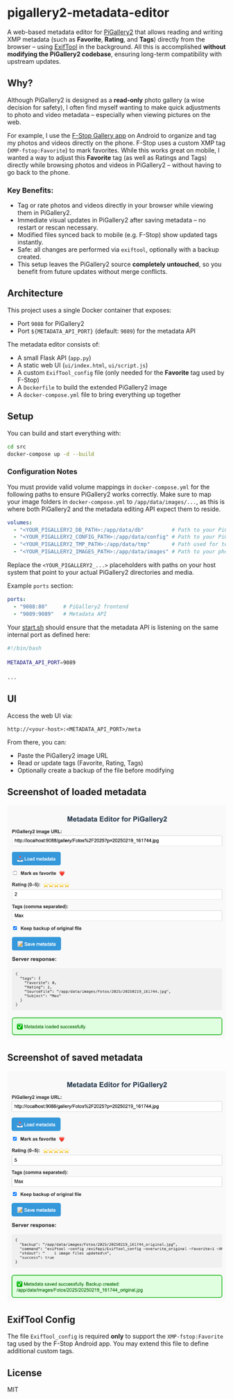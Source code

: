 # pigallery2-metadata-editor

A web-based metadata editor for [PiGallery2](https://github.com/bpatrik/pigallery2) that allows reading and writing XMP metadata (such as **Favorite**, **Rating**, and **Tags**) directly from the browser – using [ExifTool](https://exiftool.org) in the background. All this is accomplished **without modifying the PiGallery2 codebase**, ensuring long-term compatibility with upstream updates.

## Why?

Although PiGallery2 is designed as a **read-only** photo gallery (a wise decision for safety), I often find myself wanting to make quick adjustments to photo and video metadata – especially when viewing pictures on the web.

For example, I use the [F-Stop Gallery app](https://www.fstopapp.com) on Android to organize and tag my photos and videos directly on the phone. F-Stop uses a custom XMP tag (`XMP-fstop:Favorite`) to mark favorites. While this works great on mobile, I wanted a way to adjust this **Favorite** tag (as well as Ratings and Tags) directly while browsing photos and videos in PiGallery2 – without having to go back to the phone.

### Key Benefits:
- Tag or rate photos and videos directly in your browser while viewing them in PiGallery2.
- Immediate visual updates in PiGallery2 after saving metadata – no restart or rescan necessary.
- Modified files synced back to mobile (e.g. F-Stop) show updated tags instantly.
- Safe: all changes are performed via `exiftool`, optionally with a backup created.
- This setup leaves the PiGallery2 source **completely untouched**, so you benefit from future updates without merge conflicts.


## Architecture

This project uses a single Docker container that exposes:
- Port `9088` for PiGallery2
- Port `${METADATA_API_PORT}` (default: `9089`) for the metadata API

The metadata editor consists of:
- A small Flask API (`app.py`)
- A static web UI (`ui/index.html`, `ui/script.js`)
- A custom `ExifTool_config` file (only needed for the **Favorite** tag used by F-Stop)
- A `Dockerfile` to build the extended PiGallery2 image
- A `docker-compose.yml` file to bring everything up together

## Setup

You can build and start everything with:

```bash
cd src
docker-compose up -d --build
```


### Configuration Notes

You must provide valid volume mappings in `docker-compose.yml` for the following paths to ensure PiGallery2 works correctly.
Make sure to map your image folders in `docker-compose.yml` to `/app/data/images/...`, as this is where both PiGallery2 and the metadata editing API expect them to reside.

```yaml
volumes:
  - "<YOUR_PIGALLERY2_DB_PATH>:/app/data/db"         # Path to your PiGallery2 SQLite database
  - "<YOUR_PIGALLERY2_CONFIG_PATH>:/app/data/config" # Path to your PiGallery2 config directory
  - "<YOUR_PIGALLERY2_TMP_PATH>:/app/data/tmp"       # Path used for temp file storage
  - "<YOUR_PIGALLERY2_IMAGES_PATH>:/app/data/images" # Path to your photo/video folders
```

Replace the `<YOUR_PIGALLERY2_...>` placeholders with paths on your host system that point to your actual PiGallery2 directories and media.

Example `ports` section:

```yaml
ports:
  - "9088:80"     # PiGallery2 frontend
  - "9089:9089"   # Metadata API
```

Your [start.sh](./src/exifapi/start.sh) should ensure that the metadata API is listening on the same internal port as defined here:

```bash
#!/bin/bash

METADATA_API_PORT=9089

...
```

## UI

Access the web UI via:

```
http://<your-host>:<METADATA_API_PORT>/meta
```

From there, you can:
- Paste the PiGallery2 image URL
- Read or update tags (Favorite, Rating, Tags)
- Optionally create a backup of the file before modifying

## Screenshot of loaded metadata

![Screenshot of loaded metadata.](./img/metadataLoaded.png)

## Screenshot of saved metadata

![Screenshot of saved metadata.](./img/metadataSaved.png)
 

## ExifTool Config

The file `ExifTool_config` is required **only** to support the `XMP-fstop:Favorite` tag used by the F-Stop Android app. You may extend this file to define additional custom tags.

## License

MIT

